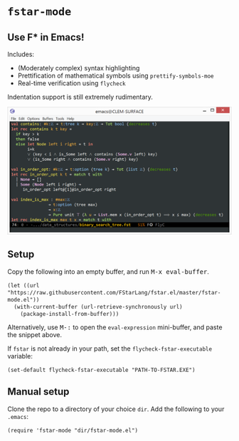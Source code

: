 # `fstar-mode`

## Use F* in Emacs!

Includes:

* (Moderately complex) syntax highlighting
* Prettification of mathematical symbols using `prettify-symbols-moe`
* Real-time verification using `flycheck`

Indentation support is still extremely rudimentary.

![Screenshot](img/fstar-mode.png)

## Setup

Copy the following into an empty buffer, and run <kbd>M-x eval-buffer</kbd>.

```elisp
(let ((url "https://raw.githubusercontent.com/FStarLang/fstar.el/master/fstar-mode.el"))
  (with-current-buffer (url-retrieve-synchronously url)
    (package-install-from-buffer)))
```

Alternatively, use <kbd>M-:</kbd> to open the `eval-expression` mini-buffer, and paste the snippet above.

If `fstar` is not already in your path, set the `flycheck-fstar-executable` variable:

```elisp
(set-default flycheck-fstar-executable "PATH-TO-FSTAR.EXE")
```

## Manual setup

Clone the repo to a directory of your choice `dir`. Add the following to your `.emacs`:

```elisp
(require 'fstar-mode "dir/fstar-mode.el")
```
